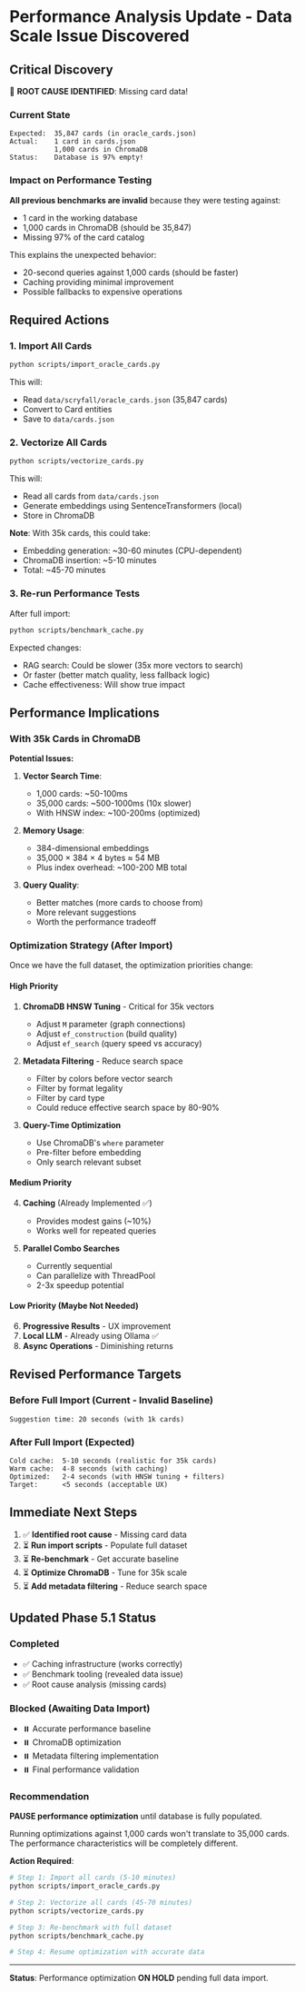 # Performance Analysis Update - Data Scale Issue Discovered

## Critical Discovery

🚨 **ROOT CAUSE IDENTIFIED**: Missing card data!

### Current State
```
Expected:  35,847 cards (in oracle_cards.json)
Actual:    1 card in cards.json
           1,000 cards in ChromaDB
Status:    Database is 97% empty!
```

### Impact on Performance Testing

**All previous benchmarks are invalid** because they were testing against:
- 1 card in the working database
- 1,000 cards in ChromaDB (should be 35,847)
- Missing 97% of the card catalog

This explains the unexpected behavior:
- 20-second queries against 1,000 cards (should be faster)
- Caching providing minimal improvement
- Possible fallbacks to expensive operations

## Required Actions

### 1. Import All Cards
```bash
python scripts/import_oracle_cards.py
```
This will:
- Read `data/scryfall/oracle_cards.json` (35,847 cards)
- Convert to Card entities
- Save to `data/cards.json`

### 2. Vectorize All Cards  
```bash
python scripts/vectorize_cards.py
```
This will:
- Read all cards from `data/cards.json`
- Generate embeddings using SentenceTransformers (local)
- Store in ChromaDB

**Note**: With 35k cards, this could take:
- Embedding generation: ~30-60 minutes (CPU-dependent)
- ChromaDB insertion: ~5-10 minutes
- Total: ~45-70 minutes

### 3. Re-run Performance Tests
After full import:
```bash
python scripts/benchmark_cache.py
```

Expected changes:
- RAG search: Could be slower (35x more vectors to search)
- Or faster (better match quality, less fallback logic)
- Cache effectiveness: Will show true impact

## Performance Implications

### With 35k Cards in ChromaDB

**Potential Issues:**
1. **Vector Search Time**: 
   - 1,000 cards: ~50-100ms
   - 35,000 cards: ~500-1000ms (10x slower)
   - With HNSW index: ~100-200ms (optimized)

2. **Memory Usage**:
   - 384-dimensional embeddings
   - 35,000 × 384 × 4 bytes ≈ 54 MB
   - Plus index overhead: ~100-200 MB total

3. **Query Quality**:
   - Better matches (more cards to choose from)
   - More relevant suggestions
   - Worth the performance tradeoff

### Optimization Strategy (After Import)

Once we have the full dataset, the optimization priorities change:

#### High Priority
1. **ChromaDB HNSW Tuning** - Critical for 35k vectors
   - Adjust `M` parameter (graph connections)
   - Adjust `ef_construction` (build quality)
   - Adjust `ef_search` (query speed vs accuracy)

2. **Metadata Filtering** - Reduce search space
   - Filter by colors before vector search
   - Filter by format legality
   - Filter by card type
   - Could reduce effective search space by 80-90%

3. **Query-Time Optimization**
   - Use ChromaDB's `where` parameter
   - Pre-filter before embedding
   - Only search relevant subset

#### Medium Priority
4. **Caching** (Already Implemented ✅)
   - Provides modest gains (~10%)
   - Works well for repeated queries
   
5. **Parallel Combo Searches**
   - Currently sequential
   - Can parallelize with ThreadPool
   - 2-3x speedup potential

#### Low Priority (Maybe Not Needed)
6. **Progressive Results** - UX improvement
7. **Local LLM** - Already using Ollama ✅
8. **Async Operations** - Diminishing returns

## Revised Performance Targets

### Before Full Import (Current - Invalid Baseline)
```
Suggestion time: 20 seconds (with 1k cards)
```

### After Full Import (Expected)
```
Cold cache:  5-10 seconds (realistic for 35k cards)
Warm cache:  4-8 seconds (with caching)
Optimized:   2-4 seconds (with HNSW tuning + filters)
Target:      <5 seconds (acceptable UX)
```

## Immediate Next Steps

1. ✅ **Identified root cause** - Missing card data
2. ⏳ **Run import scripts** - Populate full dataset
3. ⏳ **Re-benchmark** - Get accurate baseline
4. ⏳ **Optimize ChromaDB** - Tune for 35k scale
5. ⏳ **Add metadata filtering** - Reduce search space

## Updated Phase 5.1 Status

### Completed
- ✅ Caching infrastructure (works correctly)
- ✅ Benchmark tooling (revealed data issue)
- ✅ Root cause analysis (missing cards)

### Blocked (Awaiting Data Import)
- ⏸️ Accurate performance baseline
- ⏸️ ChromaDB optimization
- ⏸️ Metadata filtering implementation
- ⏸️ Final performance validation

### Recommendation

**PAUSE performance optimization** until database is fully populated.

Running optimizations against 1,000 cards won't translate to 35,000 cards. The performance characteristics will be completely different.

**Action Required**: 
```bash
# Step 1: Import all cards (5-10 minutes)
python scripts/import_oracle_cards.py

# Step 2: Vectorize all cards (45-70 minutes)  
python scripts/vectorize_cards.py

# Step 3: Re-benchmark with full dataset
python scripts/benchmark_cache.py

# Step 4: Resume optimization with accurate data
```

---

**Status**: Performance optimization **ON HOLD** pending full data import.
